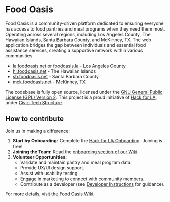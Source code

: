 # Food Oasis

Food Oasis is a community-driven platform dedicated to ensuring everyone has access to food pantries and meal programs when they need them most. Operating across several regions, including Los Angeles County, The Hawaiian Islands, Santa Barbara County, and McKinney, TX. The web application bridges the gap between individuals and essential food assistance services, creating a supportive network within various communities.

- [la.foodoasis.net](https://la.foodoasis.net/) or [foodoasis.la](https://foodoasis.la/) - Los Angeles County
- [hi.foodoasis.net](https://hi.foodoasis.net/) - The Hawaiian Islands
- [sb.foodoasis.net](https://sb.foodoasis.net/) - Santa Barbara County
- [mck.foodoasis.net](https://mck.foodoasis.net/) - McKinney, TX

The codebase is fully open source, licensed under the [GNU General Public License (GPL) Version 2](https://www.gnu.org/licenses/old-licenses/gpl-2.0.en.html). This project is a proud initiative of [Hack for LA](https://www.hackforla.org/), under [Civic Tech Structure](https://www.civictechstructure.org/).

## How to contribute

Join us in making a difference:

1. **Start by Onboarding:** Complete the [Hack for LA Onboarding](https://www.hackforla.org/getting-started). Joining is free!
2. **Joining the Team:** Read the [onboarding section of our Wiki](https://github.com/hackforla/food-oasis/wiki/Joining-the-Team).
3. **Volunteer Opportunities:**
     - Validate and maintain pantry and meal program data.
     - Provide UX/UI design support.
     - Assist with usability testing.
     - Engage in marketing to connect with community members.
     - Contribute as a developer (see [Developer Instructions](https://github.com/hackforla/food-oasis/wiki/Developers) for guidance).

For more details, visit the [Food Oasis Wiki](https://github.com/hackforla/food-oasis/wiki).
